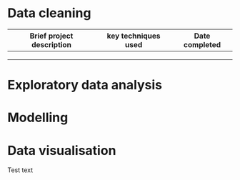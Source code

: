 # Data cleaning

| Brief project description | key techniques used | Date completed |
|---------------------------|---------------------|----------------|
|                           |                     |                |
|                           |                     |                |
|                           |                     |                |

# Exploratory data analysis

# Modelling

# Data visualisation

Test text
